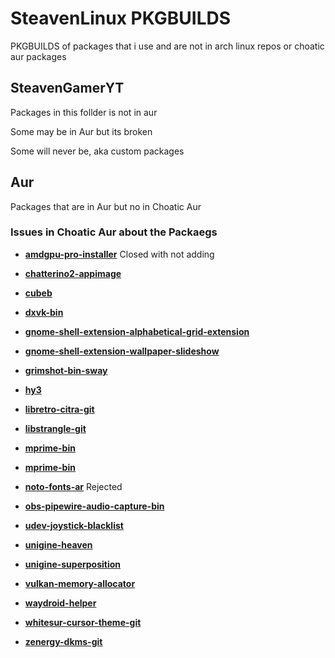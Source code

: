 # SteavenLinux PKGBUILDS

PKGBUILDS of packages that i use and are not in arch linux repos or choatic aur packages

## SteavenGamerYT

Packages in this follder is not in aur

Some may be in Aur but its broken

Some will never be, aka custom packages

## Aur

Packages that are in Aur but no in Choatic Aur

### Issues in Choatic Aur about the Packaegs

- [**amdgpu-pro-installer**](https://github.com/chaotic-aur/packages/issues/3105) Closed with not adding

- [**chatterino2-appimage**](https://github.com/chaotic-aur/packages/issues/3565)

- [**cubeb**](https://github.com/chaotic-aur/packages/issues/3566)

- [**dxvk-bin**](https://github.com/chaotic-aur/packages/issues/3567)

- [**gnome-shell-extension-alphabetical-grid-extension**](https://github.com/chaotic-aur/packages/issues/3568)

- [**gnome-shell-extension-wallpaper-slideshow**](https://github.com/chaotic-aur/packages/issues/3569)

- [**grimshot-bin-sway**](https://github.com/chaotic-aur/packages/issues/3570)

- [**hy3**](https://github.com/chaotic-aur/packages/issues/3571)

- [**libretro-citra-git**](https://github.com/chaotic-aur/packages/issues/3572)

- [**libstrangle-git**](https://github.com/chaotic-aur/packages/issues/3573)

- [**mprime-bin**](https://github.com/chaotic-aur/packages/issues/3574)

- [**mprime-bin**](https://github.com/chaotic-aur/packages/issues/3560)

- [**noto-fonts-ar**](https://github.com/chaotic-aur/packages/issues/3564) Rejected

- [**obs-pipewire-audio-capture-bin**](https://github.com/chaotic-aur/packages/issues/3557)

- [**udev-joystick-blacklist**](https://github.com/chaotic-aur/packages/issues/3575)

- [**unigine-heaven**](https://github.com/chaotic-aur/packages/issues/3561)

- [**unigine-superposition**](https://github.com/chaotic-aur/packages/issues/3562)

- [**vulkan-memory-allocator**](https://github.com/chaotic-aur/packages/issues/3576)

- [**waydroid-helper**](https://github.com/chaotic-aur/packages/issues/3556)

- [**whitesur-cursor-theme-git**](https://github.com/chaotic-aur/packages/issues/3577)

- [**zenergy-dkms-git**](https://github.com/chaotic-aur/packages/issues/3578)